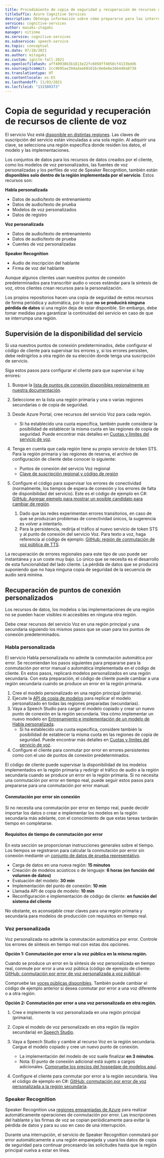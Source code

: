 ```yaml
---
title: Procedimiento de copia de seguridad y recuperación de recursos de cliente de voz
titleSuffix: Azure Cognitive Services
description: Obtenga información sobre cómo prepararse para las interrupciones del servicio con Habla personalizada y Voz personalizada.
services: cognitive-services
author: masaki-itagaki
manager: nitinme
ms.service: cognitive-services
ms.subservice: speech-service
ms.topic: conceptual
ms.date: 07/28/2021
ms.author: mitagaki
ms.custom: ignite-fall-2021
ms.openlocfilehash: aff4093863b1813e22fc6050ff4050cf4133bdd6
ms.sourcegitcommit: 2cc9695ae394adae60161bc0e6e0e166440a0730
ms.translationtype: HT
ms.contentlocale: es-ES
ms.lasthandoff: 11/03/2021
ms.locfileid: "131508373"
---
```

# <a name="back-up-and-recover-speech-customer-resources"></a>Copia de seguridad y recuperación de recursos de cliente de voz

El servicio Voz está [disponible en distintas regiones](./regions.md). Las claves de suscripción del servicio están vinculadas a una sola región. Al adquirir una clave, se selecciona una región específica donde residen los datos, el modelo y las implementaciones.

Los conjuntos de datos para los recursos de datos creados por el cliente, como los modelos de voz personalizados, las fuentes de voz personalizadas y los perfiles de voz de Speaker Recognition, también están **disponibles solo dentro de la región implementada por el servicio**. Estos recursos son:

**Habla personalizada**
-   Datos de audio/texto de entrenamiento
-   Datos de audio/texto de prueba
-   Modelos de voz personalizados
-   Datos de registro

**Voz personalizada**
-   Datos de audio/texto de entrenamiento
-   Datos de audio/texto de prueba
-   Cuentes de voz personalizadas

**Speaker Recognition**
- Audio de inscripción del hablante
- Firma de voz del hablante

Aunque algunos clientes usan nuestros puntos de conexión predeterminados para transcribir audio o voces estándar para la síntesis de voz, otros clientes crean recursos para la personalización.

Los propios repositorios hacen una copia de seguridad de estos recursos de forma periódica y automática, por lo que **no se producirá ninguna pérdida de datos** si una región deja de estar disponible. Sin embargo, debe tomar medidas para garantizar la continuidad del servicio en caso de que se interrumpa una región.

## <a name="how-to-monitor-service-availability"></a>Supervisión de la disponibilidad del servicio

Si usa nuestros puntos de conexión predeterminados, debe configurar el código de cliente para supervisar los errores y, si los errores persisten, debe redirigirlos a otra región de su elección donde tenga una suscripción de servicio.

Siga estos pasos para configurar el cliente para que supervise si hay errores:

1.  Busque la [lista de puntos de conexión disponibles regionalmente en nuestra documentación](./rest-speech-to-text.md).
2.  Seleccione en la lista una región primaria y una o varias regiones secundarias o de copia de seguridad.
3. Desde Azure Portal, cree recursos del servicio Voz para cada región.
    -  Si ha establecido una cuota específica, también puede considerar la posibilidad de establecer la misma cuota en las regiones de copia de seguridad. Puede encontrar más detalles en [Cuotas y límites del servicio de voz](./speech-services-quotas-and-limits.md).

4.  Tenga en cuenta que cada región tiene su propio servicio de token STS. Para la región primaria y las regiones de reserva, el archivo de configuración de cliente debe conocer lo siguiente:
    -  Puntos de conexión del servicio Voz regional
    -  [Clave de suscripción regional y código de región](./rest-speech-to-text.md)

5.  Configure el código para supervisar los errores de conectividad (normalmente, los tiempos de espera de conexión y los errores de falta de disponibilidad del servicio). Este es el código de ejemplo en C#: [GitHub: Agregar ejemplo para mostrar un posible candidato para cambiar de región](https://github.com/Azure-Samples/cognitive-services-speech-sdk/blob/fa6428a0837779cbeae172688e0286625e340942/samples/csharp/sharedcontent/console/speech_recognition_samples.cs#L965).

    1.  Dado que las redes experimentan errores transitorios, en caso de que se produzcan problemas de conectividad únicos, la sugerencia es volver a intentarlo.
    2.  Para la persistencia, redirija el tráfico al nuevo servicio de token STS y al punto de conexión del servicio Voz. Para texto a voz, haga referencia al código de ejemplo: [GitHub: región de conmutación de voz pública de TTS](https://github.com/Azure-Samples/cognitive-services-speech-sdk/blob/master/samples/csharp/sharedcontent/console/speech_synthesis_samples.cs#L880).

La recuperación de errores regionales para este tipo de uso puede ser instantánea y a un coste muy bajo. Lo único que se necesita es el desarrollo de esta funcionalidad del lado cliente. La pérdida de datos que se producirá suponiendo que no haya ninguna copia de seguridad de la secuencia de audio será mínima.

## <a name="custom-endpoint-recovery"></a>Recuperación de puntos de conexión personalizados

Los recursos de datos, los modelos o las implementaciones de una región no se pueden hacer visibles ni accesibles en ninguna otra región.

Debe crear recursos del servicio Voz en una región principal y una secundaria siguiendo los mismos pasos que se usan para los puntos de conexión predeterminados.

### <a name="custom-speech"></a>Habla personalizada

El servicio Habla personalizada no admite la conmutación automática por error. Se recomiendan los pasos siguientes para prepararse para la conmutación por error manual o automática implementada en el código de cliente. En estos pasos, replicará modelos personalizados en una región secundaria. Con esta preparación, el código de cliente puede cambiar a una región secundaria cuando se produce un error en la región primaria.

1.  Cree el modelo personalizado en una región principal (primaria).
2.  Ejecute la [API de copia de modelos](https://eastus2.dev.cognitive.microsoft.com/docs/services/speech-to-text-api-v3-0/operations/CopyModelToSubscription) para replicar el modelo personalizado en todas las regiones preparadas (secundarias).
3.  Vaya a Speech Studio para cargar el modelo copiado y crear un nuevo punto de conexión en la región secundaria. Vea cómo implementar un nuevo modelo en [Entrenamiento e implementación de un modelo de Habla personalizada](./how-to-custom-speech-train-model.md).
    -  Si ha establecido una cuota específica, considere también la posibilidad de establecer la misma cuota en las regiones de copia de seguridad. Puede encontrar más detalles en [Cuotas y límites del servicio de voz](./speech-services-quotas-and-limits.md).
4.  Configure el cliente para conmutar por error en errores persistentes como con el uso de puntos de conexión predeterminados.

El código de cliente puede supervisar la disponibilidad de los modelos implementados en la región primaria y redirigir el tráfico de audio a la región secundaria cuando se produce un error en la región primaria. Si no necesita una conmutación por error en tiempo real, puede seguir estos pasos para prepararse para una conmutación por error manual.

#### <a name="offline-failover"></a>Conmutación por error sin conexión

Si no necesita una conmutación por error en tiempo real, puede decidir importar los datos o crear e implementar los modelos en la región secundaria más adelante, con el conocimiento de que estas tareas tardarán tiempo en completarse.

#### <a name="failover-time-requirements"></a>Requisitos de tiempo de conmutación por error

En esta sección se proporcionan instrucciones generales sobre el tiempo. Los tiempos se registraron para calcular la conmutación por error sin conexión mediante un [conjunto de datos de prueba representativo](https://github.com/microsoft/Cognitive-Custom-Speech-Service).

-   Carga de datos en una nueva región: **15 minutos**
-   Creación de modelos acústicos o de lenguaje: **6 horas (en función del volumen de datos)**
-   Evaluación del modelo: **30 min**
-   Implementación del punto de conexión: **10 min**
-   Llamada API de copia de modelo: **10 min**
-   Reconfiguración e implementación de código de cliente: **en función del sistema del cliente**

No obstante, es aconsejable crear claves para una región primaria y secundaria para modelos de producción con requisitos en tiempo real.

### <a name="custom-voice"></a>Voz personalizada

Voz personalizada no admite la conmutación automática por error. Controle los errores de síntesis en tiempo real con estas dos opciones.

**Opción 1: Conmutación por error a la voz pública en la misma región.**

Cuando se produce un error en la síntesis de voz personalizada en tiempo real, conmute por error a una voz pública (código de ejemplo de cliente: [GitHub: conmutación por error de voz personalizada a voz pública](https://github.com/Azure-Samples/cognitive-services-speech-sdk/blob/master/samples/csharp/sharedcontent/console/speech_synthesis_samples.cs#L899)).

Compruebe las [voces públicas disponibles](./language-support.md#neural-voices). También puede cambiar el código de ejemplo anterior si desea conmutar por error a una voz diferente o a otra región.

**Opción 2: Conmutación por error a una voz personalizada en otra región.**

1.  Cree e implemente la voz personalizada en una región principal (primaria).
2.  Copie el modelo de voz personalizado en otra región (la región secundaria) en [Speech Studio](https://speech.microsoft.com).
3.  Vaya a Speech Studio y cambie al recurso Voz en la región secundaria. Cargue el modelo copiado y cree un nuevo punto de conexión.
    -   La implementación del modelo de voz suele finalizar **en 3 minutos**.
    -   Nota: El punto de conexión adicional está sujeto a cargos adicionales. [Compruebe los precios del hospedaje de modelos aquí](https://azure.microsoft.com/pricing/details/cognitive-services/speech-services/).

4.  Configure el cliente para conmutar por error a la región secundaria. Vea el código de ejemplo en C#: [GitHub: conmutación por error de voz personalizada a la región secundaria](https://github.com/Azure-Samples/cognitive-services-speech-sdk/blob/master/samples/csharp/sharedcontent/console/speech_synthesis_samples.cs#L920).

### <a name="speaker-recognition"></a>Speaker Recognition

Speaker Recognition usa [regiones emparejadas de Azure](/azure/best-practices-availability-paired-regions) para realizar automáticamente operaciones de conmutación por error. Las inscripciones del hablante y las firmas de voz se copian periódicamente para evitar la pérdida de datos y para su uso en caso de una interrupción.

Durante una interrupción, el servicio de Speaker Recognition conmutará por error automáticamente a una región emparejada y usará los datos de copia de seguridad para continuar procesando las solicitudes hasta que la región principal vuelva a estar en línea.
